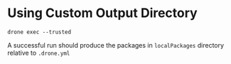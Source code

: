 # Using Custom Output Directory

```shell
drone exec --trusted
```

A successful run should produce the packages in `localPackages` directory relative to `.drone.yml`
